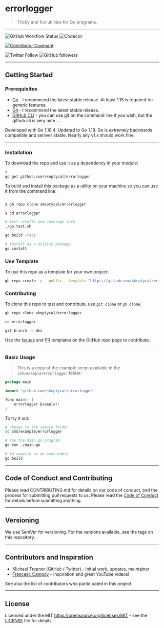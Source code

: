 # errorlogger

> Tricky and fun utilities for Go programs.

---

![GitHub Workflow Status](https://img.shields.io/github/workflow/status/skeptycal/errorlogger/Go) ![Codecov](https://img.shields.io/codecov/c/github/skeptycal/errorlogger)

[![Contributor Covenant](https://img.shields.io/badge/Contributor%20Covenant-v1.4%20adopted-ff69b4.svg)](code-of-conduct.md)

![Twitter Follow](https://img.shields.io/twitter/follow/skeptycal.svg?label=%40skeptycal&style=social) ![GitHub followers](https://img.shields.io/github/followers/skeptycal.svg?style=social)

---

## Getting Started

### Prerequisites

-   [Go](https://golang.org/) - I recommend the latest stable release. At least 1.18 is required for generic features.
-   [Git](https://git-scm.com/) - I recommend the latest stable release.
-   [GitHub CLI](https://cli.github.com/) - you can use git on the command line if you wish, but the github cli is very nice ...

Developed with Go 1.16.4. Updated to Go 1.18. Go is _extremely_ backwards compatible and semver stable. Nearly any v1.x should work fine.

---

### Installation



To download the repo and use it as a dependency in your module:

```bash
#
go get github.com/skeptycal/errorlogger
```

To build and install this package as a utility on your machine so you can use it from the command line:

```bash

$ gh repo clone skeptycal/errorlogger

$ cd errorlogger

# test results and coverage info
./go.test.sh

go build -race

# install as a utility package
go install
```

### Use Template

To use this repo as a template for your own project:

```sh
gh repo create -y --public --template "https://github.com/skeptycal/errorlogger"
```

### Contributing

To clone this repo to test and contribute, use `git clone` or `gh clone`.

```sh
gh repo clone skeptycal/errorlogger

cd errorlogger

git branch -b dev

```

Use the [Issues][issues] and [PR][pr] templates on the GitHub repo page to contribute.

---

### Basic Usage

> This is a copy of the example script available in the `cmd/example/errorlogger` folder:

```go
package main

import "github.com/skeptycal/errorlogger"

func main() {
    errorlogger.Example()
}

```

To try it out:

```sh
# change to the sample folder
cd cmd/example/errorlogger

# run the main.go program
go run ./main.go

# to compile as an executable
go build
```

---

## Code of Conduct and Contributing

Please read CONTRIBUTING.md for details on our code of conduct, and the process for submitting pull requests to us. Please read the [Code of Conduct](CODE_OF_CONDUCT.md) for details before submitting anything.

---

## Versioning

We use SemVer for versioning. For the versions available, see the tags on this repository.

---

## Contributors and Inspiration

-   Michael Treanor ([GitHub][github] / [Twitter][twitter]) - Initial work, updates, maintainer
-   [Francesc Campoy][campoy] - Inspiration and great YouTube videos!

See also the list of contributors who participated in this project.

---

## License

Licensed under the MIT <https://opensource.org/licenses/MIT> - see the [LICENSE](LICENSE) file for details.

[twitter]: (https://www.twitter.com/skeptycal)
[github]: (https://github.com/skeptycal)
[campoy]: (https://github.com/campoy)
[fatih]: (https://github.com/fatih/color)
[issues]: (https://github.com/skeptycal/errorlogger/issues)
[pr]: (https://github.com/skeptycal/errorlogger/pulls)
